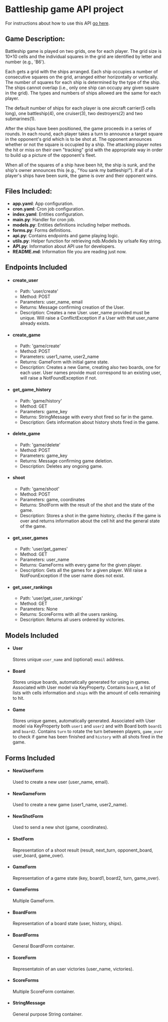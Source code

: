 # Battleship game API project
For instructions about how to use this API [go here](https://github.com/manelromero/Battleship-API/blob/master/API.md).

## Game Description:
Battleship game is played on two grids, one for each player. The grid size is 10×10 cells and the individual squares in the grid are identified by letter and number (e.g., 'B6').

Each gets a grid with the ships arranged. Each ship occupies a number of consecutive squares on the grid, arranged either horizontally or vertically. The number of squares for each ship is determined by the type of the ship. The ships cannot overlap (i.e., only one ship can occupy any given square in the grid). The types and numbers of ships allowed are the same for each player.

The default number of ships for each player is one aircraft carrier(5 cells long), one battleship(4), one cruiser(3), two destroyers(2) and two submarines(1).

After the ships have been positioned, the game proceeds in a series of rounds. In each round, each player takes a turn to announce a target square in the opponent's grid which is to be shot at. The opponent announces whether or not the square is occupied by a ship. The attacking player notes the hit or miss on their own "tracking" grid with the appropriate way in order to build up a picture of the opponent's fleet.

When all of the squares of a ship have been hit, the ship is sunk, and the ship's owner announces this (e.g., "You sank my battleship!"). If all of a player's ships have been sunk, the game is over and their opponent wins.

## Files Included:
- **app.yaml**: App configuration.
- **cron.yaml**: Cron job configuration.
- **index.yaml**: Entities configuration.
- **main.py**: Handler for cron job.
- **models.py**: Entities definitions including helper methods.
- **forms.py**: Forms definitions.
- **api.py**: Contains endpoints and game playing logic.
- **utils.py**: Helper function for retrieving ndb.Models by urlsafe Key string.
- **API.py**: Information about API use for developers.
- **README.md**: Information file you are reading just now.

## Endpoints Included

- #### create_user
    - Path: 'user/create'
    - Method: POST
    - Parameters: user_name, email
    - Returns: Message confirming creation of the User.
    - Description: Creates a new User. user_name provided must be unique. Will raise a ConflictException if a User with that user_name already exists.
        
- #### create_game
    - Path: 'game/create'
    - Method: POST
    - Parameters: user1_name, user2_name
    - Returns: GameForm with initial game state.
    - Description: Creates a new Game, creating also two boards, one for each user. User names provide must correspond to an existing user, will raise a NotFoundException if not.

- #### get_game_history
    - Path: 'game/history'
    - Method: GET
    - Parameters: game_key
    - Returns: StringMessage with every shot fired so far in the game.
    - Description: Gets information about history shots fired in the game.

- #### delete_game
    - Path: 'game/delete'
    - Method: POST
    - Parameters: game_key
    - Returns: Message confirming game deletion.
    - Description: Deletes any ongoing game.

- #### shoot
    - Path: 'game/shoot'
    - Method: POST
    - Parameters: game, coordinates
    - Returns: ShotForm with the result of the shot and the state of the game.
    - Description: Stores a shot in the game history, checks if the game is over and returns information about the cell hit and the general state of the game.

- #### get_user_games
    - Path: 'user/get_games'
    - Method: GET
    - Parameters: user_name
    - Returns: GameForms with every game for the given player.
    - Description: Gets all the games for a given player. Will raise a NotFounException if the user name does not exist.

- #### get_user_rankings
    - Path: 'user/get_user_rankings'
    - Method: GET
    - Parameters: None
    - Returns: ScoreForms with all the users ranking.
    - Description: Returns all users ordered by victories.

## Models Included
- #### User
    Stores unique `user_name` and (optional) `email` address.
- #### Board
    Stores unique boards, automatically generated for using in games. Associated with User model via KeyProperty. Contains `board`, a list of lists with cells information and `ships` with the amount of cells remaining to hit.
- #### Game
    Stores unique games, automatically generated. Associated with User model via KeyProperty both `user1` and `user2` and with Board both `board1` and `board2`. Contains `turn` to rotate the turn betweeen players, `game_over` to check if game has been finished and `history` with all shots fired in the game.

## Forms Included
- #### NewUserForm
    Used to create a new user (user_name, email).
- #### NewGameForm
    Used to create a new game (user1_name, user2_name).
- #### NewShotForm
    Used to send a new shot (game, coordinates).
- #### ShotForm
    Representation of a shoot result (result, next_turn, opponent_board, user_board, game_over).
- #### GameForm
    Representation of a game state (key, board1, board2, turn, game_over).
- #### GameForms
    Multiple GameForm.
- #### BoardForm
    Representation of a board state (user, history, ships).
- #### BoardForms
    General BoardForm container.
- #### ScoreForm
    Representatoin of an user victories (user_name, victories).
- #### ScoreForms
    Multiple ScoreForm container.
- #### StringMessage
    General purpose String container.
